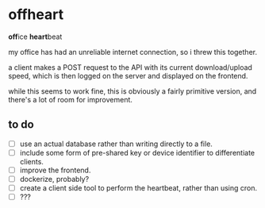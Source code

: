 # offheart

<b>off</b>ice <b>heart</b>beat

my office has had an unreliable internet connection, so i threw this together.

a client makes a POST request to the API with its current download/upload speed, which is then logged on the server and displayed on the frontend.

while this seems to work fine, this is obviously a fairly primitive version, and there's a lot of room for improvement.

## to do
- [ ] use an actual database rather than writing directly to a file.
- [ ] include some form of pre-shared key or device identifier to differentiate clients.
- [ ] improve the frontend.
- [ ] dockerize, probably?
- [ ] create a client side tool to perform the heartbeat, rather than using cron.
- [ ] ???
